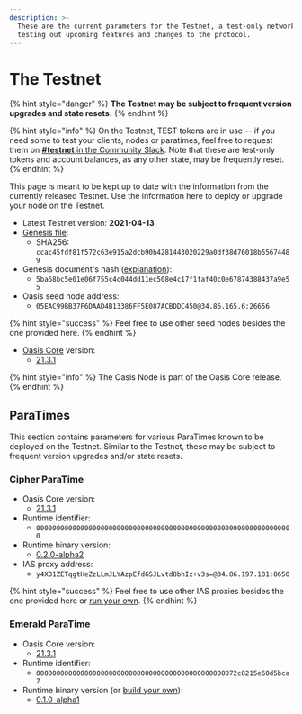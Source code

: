 ```yaml
---
description: >-
  These are the current parameters for the Testnet, a test-only network for
  testing out upcoming features and changes to the protocol.
---
```


# The Testnet

{% hint style="danger" %}
**The Testnet may be subject to frequent version upgrades and state resets.**
{% endhint %}

{% hint style="info" %}
On the Testnet, TEST tokens are in use -- if you need some to test your clients, nodes or paratimes, feel free to request them on [**#testnet** in the Community Slack](../../oasis-network/connect-with-us.md). Note that these are test-only tokens and account balances, as any other state, may be frequently reset.
{% endhint %}

This page is meant to be kept up to date with the information from the currently released Testnet. Use the information here to deploy or upgrade your node on the Testnet.

* Latest Testnet version: **2021-04-13**
* [Genesis file](https://github.com/oasisprotocol/testnet-artifacts/releases/download/2021-04-13/genesis.json):
  * SHA256: `ccac45fdf81f572c63e915a2dcb90b4281443020229a0df38d76018b55674489`
* Genesis document's hash ([explanation](../../oasis-network/genesis-doc.md#genesis-file-vs-genesis-document)):
  * `5ba68bc5e01e06f755c4c044dd11ec508e4c17f1faf40c0e67874388437a9e55`
* Oasis seed node address:
  * `05EAC99BB37F6DAAD4B13386FF5E087ACBDDC450@34.86.165.6:26656`

{% hint style="success" %}
Feel free to use other seed nodes besides the one provided here.
{% endhint %}

* [Oasis Core](https://github.com/oasisprotocol/oasis-core) version:
  * [21.3.1](https://github.com/oasisprotocol/oasis-core/releases/tag/v21.3.1)

{% hint style="info" %}
The Oasis Node is part of the Oasis Core release.
{% endhint %}

## ParaTimes

This section contains parameters for various ParaTimes known to be deployed on the Testnet. Similar to the Testnet, these may be subject to frequent version upgrades and/or state resets.

### Cipher ParaTime

* Oasis Core version:
  * [21.3.1](https://github.com/oasisprotocol/oasis-core/releases/tag/v21.3.1)
* Runtime identifier:
  * `0000000000000000000000000000000000000000000000000000000000000000`
* Runtime binary version:
  * [0.2.0-alpha2](https://github.com/oasisprotocol/cipher-paratime/releases/tag/v0.2.0-alpha2)
* IAS proxy address:
  * `y4XO1ZETqgtHeZzLLmJLYAzpEfdGSJLvtd8bhIz+v3s=@34.86.197.181:8650`

{% hint style="success" %}
Feel free to use other IAS proxies besides the one provided here or [run your own](../../run-a-node/set-up-your-node/run-an-ias-proxy.md).
{% endhint %}

### Emerald ParaTime

* Oasis Core version:
  * [21.3.1](https://github.com/oasisprotocol/oasis-core/releases/tag/v21.3.1)
* Runtime identifier:
  * `00000000000000000000000000000000000000000000000072c8215e60d5bca7`
* Runtime binary version (or [build your own](https://github.com/oasisprotocol/emerald-paratime/blob/v0.1.0-alpha1/README.md#building)):
  * [0.1.0-alpha1](https://github.com/oasisprotocol/emerald-paratime/releases/tag/v0.1.0-alpha1)
